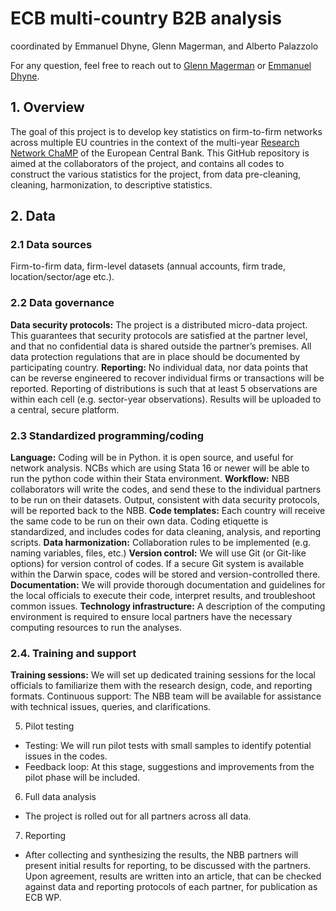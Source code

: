 # ECB multi-country B2B analysis 
coordinated by Emmanuel Dhyne, Glenn Magerman, and Alberto Palazzolo

For any question, feel free to reach out to [Glenn Magerman](glenn.magerman@ulb.be) or [Emmanuel Dhyne](emmanuel.dhyne@nbb.be).

## 1. Overview
The goal of this project is to develop key statistics on firm-to-firm networks across multiple EU countries in the context of the multi-year [Research Network ChaMP](https://www.ecb.europa.eu/pub/economic-research/research-networks/html/champ.en.html) of the European Central Bank.
This GitHub repository is aimed at the collaborators of the project, and contains all codes to construct the various statistics for the project, from data pre-cleaning, cleaning, harmonization, to descriptive statistics.

## 2. Data
### 2.1 Data sources
Firm-to-firm data, firm-level datasets (annual accounts, firm trade, location/sector/age etc.).

### 2.2	Data governance
**Data security protocols:** The project is a distributed micro-data project. This guarantees that security protocols are satisfied at the partner level, and that no confidential data is shared outside the partner’s premises. All data protection regulations that are in place should be documented by participating country.
**Reporting:** No individual data, nor data points that can be reverse engineered to recover individual firms or transactions will be reported. Reporting of distributions is such that at least 5 observations are within each cell (e.g. sector-year observations). Results will be uploaded to a central, secure platform.

### 2.3 Standardized programming/coding
**Language:** Coding will be in Python. it is open source, and useful for network analysis. NCBs which are using Stata 16 or newer will be able to run the python code within their Stata environment.
**Workflow:** NBB collaborators will write the codes, and send these to the individual partners to be run on their datasets. Output, consistent with data security protocols, will be reported back to the NBB. 
**Code templates:** Each country will receive the same code to be run on their own data. Coding etiquette is standardized, and includes codes for data cleaning, analysis, and reporting scripts. 
**Data harmonization:** Collaboration rules to be implemented (e.g. naming variables, files, etc.)
**Version control:** We will use Git (or Git-like options) for version control of codes. If a secure Git system is available within the Darwin space, codes will be stored and version-controlled there.
**Documentation:** We will provide thorough documentation and guidelines for the local officials to execute their code, interpret results, and troubleshoot common issues.
**Technology infrastructure:** A description of the computing environment is required to ensure local partners have the necessary computing resources to run the analyses. 

### 2.4. Training and support
**Training sessions:** We will set up dedicated training sessions for the local officials to familiarize them with the research design, code, and reporting formats.
Continuous support: The NBB team will be available for assistance with technical issues, queries, and clarifications.

5.	Pilot testing
-	Testing: We will run pilot tests with small samples to identify potential issues in the codes.
-	Feedback loop: At this stage, suggestions and improvements from the pilot phase will be included.

6.	Full data analysis
-	The project is rolled out for all partners across all data.

7.	Reporting
-	After collecting and synthesizing the results, the NBB partners will present initial results for reporting, to be discussed with the partners. Upon agreement, results are written into an article, that can be checked against data and reporting protocols of each partner, for publication as ECB WP.




